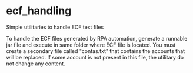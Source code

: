 # ecf_handling
Simple utilitaries to handle ECF text files

To handle the ECF files generated by RPA automation, generate a runnable jar file and execute in same folder where ECF file is located. You must create a secondary file called "contas.txt" that contains the accounts that will be replaced. If some account is not present in this file, the utilitary do not change any content.
